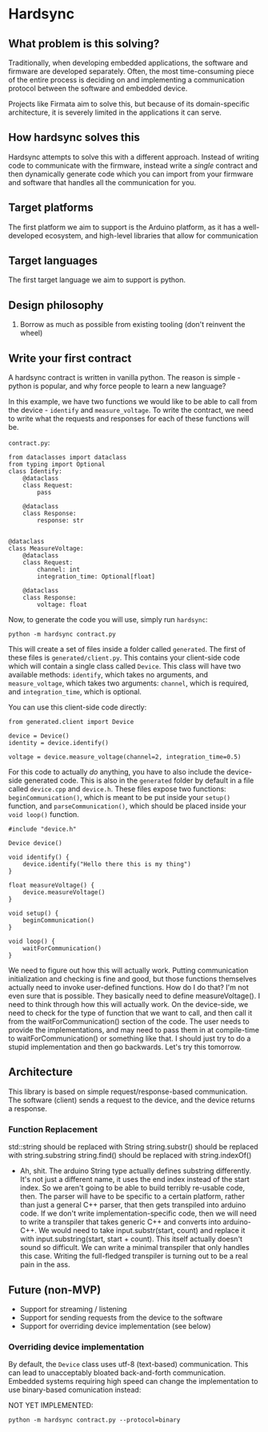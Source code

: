 # Hardsync

## What problem is this solving?
Traditionally, when developing embedded applications, the software and firmware are developed separately. Often, the most time-consuming piece of the entire process is deciding on and implementing a communication protocol between the software and embedded device.

Projects like Firmata aim to solve this, but because of its domain-specific architecture, it is severely limited in the applications it can serve.

## How hardsync solves this
Hardsync attempts to solve this with a different approach. Instead of writing code to communicate with the firmware, instead write a *single* contract and then dynamically generate code which you can import from your firmware and software that handles all the communication for you.

## Target platforms
The first platform we aim to support is the Arduino platform, as it has a well-developed ecosystem, and high-level libraries that allow for communication

## Target languages
The first target language we aim to support is python.

## Design philosophy
1. Borrow as much as possible from existing tooling (don't reinvent the wheel)


## Write your first contract
A hardsync contract is written in vanilla python. The reason is simple - python is popular, and why force people to learn a new language?

In this example, we have two functions we would like to be able to call from the device - `identify` and `measure_voltage`. To write the contract, we need to write what the requests and responses for each of these functions will be.

`contract.py`:
```
from dataclasses import dataclass
from typing import Optional
class Identify:
	@dataclass
	class Request:
		pass

	@dataclass
	class Response:
		response: str


@dataclass
class MeasureVoltage:
	@dataclass
	class Request:
		channel: int
		integration_time: Optional[float]

	@dataclass
	class Response:
		voltage: float
```
Now, to generate the code you will use, simply run `hardsync`:

```
python -m hardsync contract.py
```

This will create a set of files inside a folder called `generated`. The first of these files is `generated/client.py`. This contains your client-side code which will contain a single class called `Device`. This class will have two available methods: `identify`, which takes no arguments, and `measure_voltage`, which takes two arguments: `channel`, which is required, and `integration_time`, which is optional.

You can use this client-side code directly:


```
from generated.client import Device

device = Device()
identity = device.identify()

voltage = device.measure_voltage(channel=2, integration_time=0.5)

```
For this code to actually *do* anything, you have to also include the device-side generated code. This is also in the `generated` folder by default in a file called `device.cpp` and `device.h`. These files expose two functions: `beginCommunication()`, which is meant to be put inside your `setup()` function, and `parseCommunication()`, which should be placed inside your `void loop()` function.
```
#include "device.h"

Device device()

void identify() {
	device.identify("Hello there this is my thing")
}

float measureVoltage() {
	device.measureVoltage()
}

void setup() {
	beginCommunication()
}

void loop() {
	waitForCommunication()
}

```
We need to figure out how this will actually work. Putting communication initialization and checking is fine and good, but those functions themselves actually need to invoke user-defined functions. How do I do that? I'm not even sure that is possible. They basically need to define measureVoltage(). I need to think through how this will actually work. On the device-side, we need to check for the type of function that we want to call, and then call it from the waitForCommunication() section of the code. The user needs to provide the implementations, and may need to pass them in at compile-time to waitForCommunication() or something like that. I should just try to do a stupid implementation and then go backwards. Let's try this tomorrow.



## Architecture
This library is based on simple request/response-based communication. The software (client) sends a request to the device, and the device returns a response. 

### Function Replacement
std::string should be replaced with String
string.substr() should be replaced with string.substring
string.find() should be replaced with string.indexOf()
- Ah, shit. The arduino String type actually defines substring differently. It's not just a different name, it uses 
  the end index instead of the start index. So we aren't going to be able to build terribly re-usable code, then. 
  The parser will have to be specific to a certain platform, rather than just a general C++ parser, that then gets 
  transpiled into arduino code. If we don't write implementation-specific code, then we will need to write a 
  transpiler that takes generic C++ and converts into arduino-C++. We would need to take input.substr(start, 
  count) and replace it with input.substring(start, start + count). This itself actually doesn't sound so difficult. 
  We can write a minimal transpiler that only handles this case. Writing the full-fledged transpiler is turning out 
  to be a real pain in the ass.


## Future (non-MVP)
- Support for streaming / listening
- Support for sending requests from the device to the software
- Support for overriding device implementation (see below)

### Overriding device implementation
By default, the `Device` class uses utf-8 (text-based) communication. This can lead to unacceptably bloated back-and-forth communication. Embedded systems requiring high speed can change the implementation to use binary-based comunication instead:

NOT YET IMPLEMENTED:
```
python -m hardsync contract.py --protocol=binary
```

